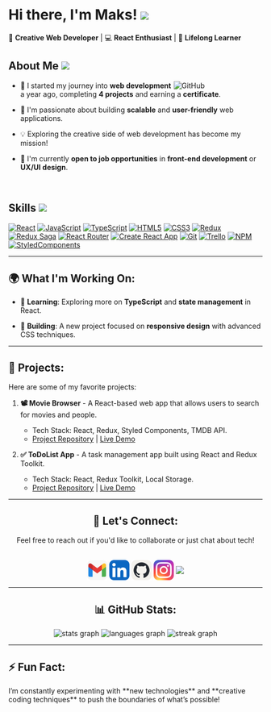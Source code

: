 <h1> Hi there, I'm Maks! <img src = "https://raw.githubusercontent.com/MartinHeinz/MartinHeinz/master/wave.gif" width = 30px> </h1>

🎨 **Creative Web Developer** | 💻 **React Enthusiast** | 🌱 **Lifelong Learner**

<h2> About Me <img src = "https://media0.giphy.com/media/KDDpcKigbfFpnejZs6/giphy.gif?cid=ecf05e47oy6f4zjs8g1qoiystc56cu7r9tb8a1fe76e05oty&rid=giphy.gif" width = 100px></h2>

  <img width="35%" align="right" alt="GitHub" src="https://media.giphy.com/media/dWesBcTLavkZuG35MI/giphy.gif"/>

- 🚀 I started my journey into **web development** a year ago, completing **4 projects** and earning a **certificate**.

- 🎯 I'm passionate about building **scalable** and **user-friendly** web applications.

- 💡 Exploring the creative side of web development has become my mission!

- 💼 I'm currently **open to job opportunities** in **front-end development** or **UX/UI design**.
<br>
<h2> Skills <img src = "https://media2.giphy.com/media/QssGEmpkyEOhBCb7e1/giphy.gif?cid=ecf05e47a0n3gi1bfqntqmob8g9aid1oyj2wr3ds3mg700bl&rid=giphy.gif" width = 32px> </h2>

[![React](https://img.shields.io/badge/-React-61DAFB?style=for-the-badge&logo=react&logoColor=black)](https://reactjs.org/)
[![JavaScript](https://img.shields.io/badge/-JavaScript-F7DF1E?style=for-the-badge&logo=javascript&logoColor=black)](https://developer.mozilla.org/en-US/docs/Web/JavaScript)
[![TypeScript](https://img.shields.io/badge/-TypeScript-007ACC?style=for-the-badge&logo=typescript&logoColor=white)](https://www.typescriptlang.org/)
[![HTML5](https://img.shields.io/badge/-HTML5-E34F26?style=for-the-badge&logo=html5&logoColor=white)](https://developer.mozilla.org/en-US/docs/Web/HTML)
[![CSS3](https://img.shields.io/badge/-CSS3-1572B6?style=for-the-badge&logo=css3&logoColor=white)](https://developer.mozilla.org/en-US/docs/Web/CSS)
[![Redux](https://img.shields.io/badge/-Redux-764ABC?style=for-the-badge&logo=redux&logoColor=white)](https://redux.js.org/)
[![Redux Saga](https://img.shields.io/badge/-Redux%20Saga-764ABC?style=for-the-badge&logo=redux&logoColor=white)](https://redux-saga.js.org/)
[![React Router](https://img.shields.io/badge/-React%20Router-CA4245?style=for-the-badge&logo=reactrouter&logoColor=white)](https://reactrouter.com/)
[![Create React App](https://img.shields.io/badge/-Create%20React%20App-61DAFB?style=for-the-badge&logo=react&logoColor=black)](https://create-react-app.dev/)
[![Git](https://img.shields.io/badge/-Git-F05032?style=for-the-badge&logo=git&logoColor=white)](https://git-scm.com/)
[![Trello](https://img.shields.io/badge/-Trello-0052CC?style=for-the-badge&logo=trello&logoColor=white)](https://trello.com/)
[![NPM](https://img.shields.io/badge/-NPM-CB3837?style=for-the-badge&logo=npm&logoColor=white)](https://www.npmjs.com/)
[![StyledComponents](https://img.shields.io/badge/-Styled%20Components-DB7093?style=for-the-badge&logo=styled-components&logoColor=white)](https://styled-components.com/)

---

<h2> 🌍 What I'm Working On: </h2>

- 🌱 **Learning**: Exploring more on **TypeScript** and **state management** in React.

- 🔨 **Building**: A new project focused on **responsive design** with advanced CSS techniques.

---

<h2> 💼 Projects: </h2>
Here are some of my favorite projects:

1. **📽️ Movie Browser** - A React-based web app that allows users to search for movies and people. 
   - Tech Stack: React, Redux, Styled Components, TMDB API.
   - [Project Repository](https://github.com/maxFadet/movies-browser) | [Live Demo](https://maxfadet.github.io/movies-browser)

2. **✅ ToDoList App** - A task management app built using React and Redux Toolkit.
   - Tech Stack: React, Redux Toolkit, Local Storage.
   - [Project Repository](https://github.com/maxFadet/todos-list-react) | [Live Demo](https://maxfadet.github.io/todos-list-react)

---

<h2 align="center">💬 Let's Connect:</h2>
<div align="center">
  Feel free to reach out if you'd like to collaborate or just chat about tech!<br><br>
  
  <a href="mailto:averybodymax@gmail.com"><img align="center" src="https://raw.githubusercontent.com/tandpfun/skill-icons/65dea6c4eaca7da319e552c09f4cf5a9a8dab2c8/icons/Gmail-Light.svg" height="40" /></a>
  <a href="https://www.linkedin.com/in/maksim-padrabinkin"><img align="center" src="https://raw.githubusercontent.com/tandpfun/skill-icons/65dea6c4eaca7da319e552c09f4cf5a9a8dab2c8/icons/LinkedIn.svg" height="40" /></a>
  <a href="https://maxfadet.github.io/personal-homepage"><img align="center" src="https://raw.githubusercontent.com/tandpfun/skill-icons/65dea6c4eaca7da319e552c09f4cf5a9a8dab2c8/icons/Github-Light.svg" height="40" /></a>
  <a href="https://www.instagram.com/prost0max/"><img align="center" src="https://raw.githubusercontent.com/tandpfun/skill-icons/65dea6c4eaca7da319e552c09f4cf5a9a8dab2c8/icons/Instagram.svg" height="40" /></a>
  <a href="https://www.facebook.com/averybodymax"><img align="center" src="https://raw.githubusercontent.com/dheereshagrwal/colored-icons/3d00a2dfc012a7ad429beeac8edb3dc1d9079437/public/logos/facebook/facebook.svg" height="40" /></a>
</div>

---

<h2 align="center">📊 GitHub Stats:</h2>
<div align="center">
  <img src="https://github-readme-stats.vercel.app/api?username=maxFadet&hide_title=false&hide_rank=false&show_icons=true&include_all_commits=true&count_private=true&disable_animations=false&theme=dracula&locale=en&hide_border=false&order=1" height="150" alt="stats graph"  />
  <img src="https://github-readme-stats.vercel.app/api/top-langs?username=maxFadet&locale=en&hide_title=false&layout=compact&card_width=320&langs_count=5&theme=dracula&hide_border=false&order=2" height="150" alt="languages graph"  />
  <img src="https://streak-stats.demolab.com?user=maxFadet&locale=en&mode=daily&theme=dracula&hide_border=false&border_radius=5&order=3" height="150" alt="streak graph"  />
</div>

---

<h2>⚡ Fun Fact: </h2> 
I’m constantly experimenting with **new technologies** and **creative coding techniques** to push the boundaries of what’s possible!
